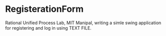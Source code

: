 # RegisterationForm
Rational Unified Process Lab, MIT Manipal, writing a simle swing application for registering and log in using TEXT FILE. 
